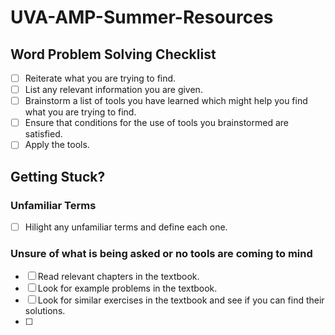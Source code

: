 # UVA-AMP-Summer-Resources
## Word Problem Solving Checklist
- [ ] Reiterate what you are trying to find.
- [ ] List any relevant information you are given.
- [ ] Brainstorm a list of tools you have learned which might help you find what you are trying to find.
- [ ] Ensure that conditions for the use of tools you brainstormed are satisfied.
- [ ] Apply the tools.

## Getting Stuck?
### Unfamiliar Terms
- [ ] Hilight any unfamiliar terms and define each one.

### Unsure of what is being asked or no tools are coming to mind
- [ ] Read relevant chapters in the textbook.
- [ ] Look for example problems in the textbook.
- [ ] Look for similar exercises in the textbook and see if you can find their solutions.
- [ ] 
